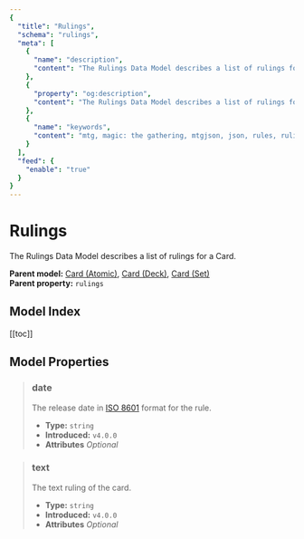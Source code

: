 ```yaml
---
{
  "title": "Rulings",
  "schema": "rulings",
  "meta": [
    {
      "name": "description",
      "content": "The Rulings Data Model describes a list of rulings for a Card.",
    },
    {
      "property": "og:description",
      "content": "The Rulings Data Model describes a list of rulings for a Card."
    },
    {
      "name": "keywords",
      "content": "mtg, magic: the gathering, mtgjson, json, rules, rulings, ruling",
    }
  ],
  "feed": {
    "enable": "true"
  }
}
---
```


# Rulings

The Rulings Data Model describes a list of rulings for a Card.

**Parent model:** [Card (Atomic)](/data-models/card-atomic/), [Card (Deck)](/data-models/card-deck/), [Card (Set)](/data-models/card-set/)  
**Parent property:** `rulings`

## Model Index

<PropertyToggler/>

[[toc]]

## Model Properties

> ### date  
> The release date in [ISO 8601](https://www.iso.org/iso-8601-date-and-time-format.html) format for the rule.  
>
> - **Type:** `string`  
> - **Introduced:** `v4.0.0`
> - **Attributes** <i class="optional">Optional</i>

> ### text  
> The text ruling of the card.  
>
> - **Type:** `string`  
> - **Introduced:** `v4.0.0`
> - **Attributes** <i class="optional">Optional</i>
